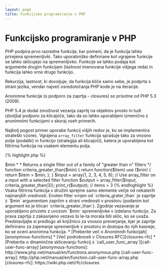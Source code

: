 ```yaml
---
layout: page
title: Funkcijsko programiranje v PHP
---
```


# Funkcijsko programiranje v PHP

PHP podpira prvo razredne funkcije, kar pomeni, da je funkcija lahko prirejena spremenljivki. Tako uporabniško definirane
kot vgrajene funkcije se lahko sklicujejo na spremenljivko. Funkcije se lahko podaja kot argumente drugim funkcijam
(lastnost imenovana funkcije višjega reda) in funkcija lahko vrne drugo funkcijo.

Rekurzija, lastnost, ki dovoljuje, da funkcija kliče samo sebe, je podprta s strani jezika, vendar največ osredotočanja
PHP kode je na iteracije.

Anonimne funkcije (s podporo za zaprtja - closures) so prisotne od PHP 5.3 (2009).

PHP 5.4 je dodal zmožnost vezanja zaprtij na objektov prosto in tudi izboljšal podporo za klicajoče, tako da so
lahko uporabljeni izmenično z anonimnimi funkcijami v skoraj vseh primerih.

Najbolj pogost primer uporabe funkcij višjih redov je, ko se implementira strateški vzorec. Vgrajena `array_filter`
funkcija sprašuje tako za vnosno polje (podatki) in funkcijo (strategija ali klicajoči), katera je uporabljena kot
filtrirna funkcija na vsakem elementu polja.

{% highlight php %}
<?php
$input = array(1, 2, 3, 4, 5, 6);

// Creates a new anonymous function and assigns it to a variable
$filter_even = function($item) {
    return ($item % 2) == 0;
};

// Built-in array_filter accepts both the data and the function
$output = array_filter($input, $filter_even);

// The function doesn't need to be assigned to a variable. This is valid too:
$output = array_filter($input, function($item) {
    return ($item % 2) == 0;
});

print_r($output);
{% endhighlight %}

Zaprtje je anonimna funkcija, ki lahko dostopa do spremenljivk uvoženih iz zunanjega prostora brez uporabe kakršnihkoli
globalnih spremenljivk. Teoretično je zaprtje funkcija z nekaj zaprtimi argumenti (t.j. fiksiranimi) zaradi okolja, ko je
definirana. Zaprtja lahko delajo okrog omejitev prostora spremenljivke na čisti način.

V naslednjem primeru bomo uporabili zaprtje za definicijo funkcije, ki vrne eno filtrirno funkcijo za `array_filter` izven
družine filtrirnih funkcij.

{% highlight php %}
<?php
/**
 * Creates an anonymous filter function accepting items > $min
 *
 * Returns a single filter out of a family of "greater than n" filters
 */
function criteria_greater_than($min)
{
    return function($item) use ($min) {
        return $item > $min;
    };
}

$input = array(1, 2, 3, 4, 5, 6);

// Use array_filter on a input with a selected filter function
$output = array_filter($input, criteria_greater_than(3));

print_r($output); // items > 3
{% endhighlight %}

Vsaka filtrirna funkcija v družini sprejme samo elemente večje od nekaterih najmanjših vrednosti. Enoten filter vrnjen
od `criteria_grater_than` je zaprtje z `$min` argumentom zaprtim s strani vrednosti v prostoru (podanim kot argument ko
je klican `criteria_greater_than`).

Zgodnje vezavanje je uporabljeno privzeto z uvozom `$min` spremenljivke v izdelano funkcijo. Za prava zaprtja z zakasnjeno
vezavo bi le-ta morala biti sklic, ko se uvaža. Predstavljajte si predlogo ali knjižnico za vnosno preverjanje, kjer je
zaprtje definirano za zajemanje spremenljivk v prostoru in dostopa do njih kasneje, ko se oceni anonimna funkcija.

* [Preberite več o Anonimnih funkcijah][anonymous-functions]
* [Več podrobnosti v Closures RFC][closures-rfc]
* [Preberite o dinaminčne sklicevanju funkcij s  `call_user_func_array`][call-user-func-array]

[anonymous-functions]: http://www.php.net/manual/en/functions.anonymous.php
[call-user-func-array]: http://php.net/manual/en/function.call-user-func-array.php
[closures-rfc]: https://wiki.php.net/rfc/closures
